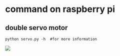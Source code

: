 # command on raspberry pi

## double servo motor
```viml
python servo.py -h  #for more information
```
[![](https://img.youtube.com/vi/S3QNFzmFdqs/0.jpg)](https://www.youtube.com/watch?v=S3QNFzmFdqs "view on youtube")


